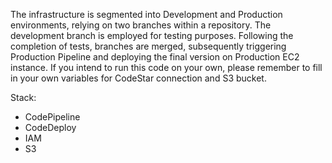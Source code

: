 The infrastructure is segmented into Development and Production environments, relying on two branches within a repository. 
The development branch is employed for testing purposes. Following the completion of tests, branches are merged, 
subsequently triggering Production Pipeline and deploying the final version on Production EC2 instance.
If you intend to run this code on your own, please remember to fill in your own variables for CodeStar connection and S3 bucket.

Stack:
- CodePipeline
- CodeDeploy
- IAM
- S3